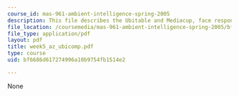 ```yaml
---
course_id: mas-961-ambient-intelligence-spring-2005
description: This file describes the Ubitable and Mediacup, face responsive interfaces.
file_location: /coursemedia/mas-961-ambient-intelligence-spring-2005/bf6686d617274996a10b9754fb1514e2_week5_az_ubicomp.pdf
file_type: application/pdf
layout: pdf
title: week5_az_ubicomp.pdf
type: course
uid: bf6686d617274996a10b9754fb1514e2

---
```

None